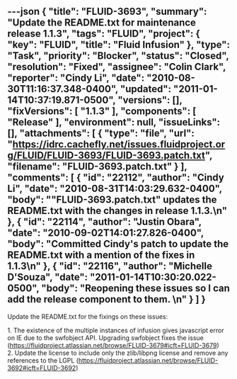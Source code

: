 ---json
{
  "title": "FLUID-3693",
  "summary": "Update the README.txt for maintenance release 1.1.3",
  "tags": "FLUID",
  "project": {
    "key": "FLUID",
    "title": "Fluid Infusion"
  },
  "type": "Task",
  "priority": "Blocker",
  "status": "Closed",
  "resolution": "Fixed",
  "assignee": "Colin Clark",
  "reporter": "Cindy Li",
  "date": "2010-08-30T11:16:37.348-0400",
  "updated": "2011-01-14T10:37:19.871-0500",
  "versions": [],
  "fixVersions": [
    "1.1.3"
  ],
  "components": [
    "Release"
  ],
  "environment": null,
  "issueLinks": [],
  "attachments": [
    {
      "type": "file",
      "url": "https://idrc.cachefly.net/issues.fluidproject.org/FLUID/FLUID-3693/FLUID-3693.patch.txt",
      "filename": "FLUID-3693.patch.txt"
    }
  ],
  "comments": [
    {
      "id": "22112",
      "author": "Cindy Li",
      "date": "2010-08-31T14:03:29.632-0400",
      "body": "\"FLUID-3693.patch.txt\" updates the README.txt with the changes in release 1.1.3.\n"
    },
    {
      "id": "22114",
      "author": "Justin Obara",
      "date": "2010-09-02T14:01:27.826-0400",
      "body": "Committed Cindy's patch to update the README.txt with a mention of the fixes in 1.1.3\n"
    },
    {
      "id": "22116",
      "author": "Michelle D'Souza",
      "date": "2011-01-14T10:30:20.022-0500",
      "body": "Reopening these issues so I can add the release component to them.&#x20;\n"
    }
  ]
}
---
Update the README.txt for the fixings on these issues:

1\. The existence of the multiple instances of infusion gives javascript error on IE due to the swfobject API. Upgrading swfobject fixes the issue (<https://fluidproject.atlassian.net/browse/FLUID-3679#icft=FLUID-3679>)\
2\. Update the license to include only the zlib/libpng license and remove any references to the LGPL (<https://fluidproject.atlassian.net/browse/FLUID-3692#icft=FLUID-3692>)

        